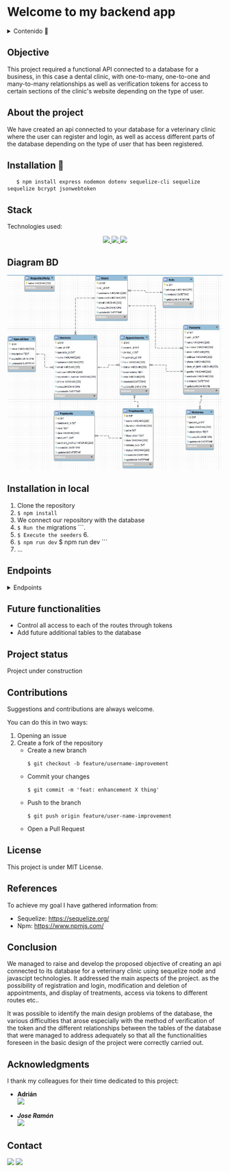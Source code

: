 # Welcome to my backend app

<details>
  <summary>Contenido 📝</summary>
  <ol>
    <li><a href="#objetivo">Objective</a></li>
    <li><a href="#sobre-el-proyecto">About the project</a></li>
    <li><a href="#deploy🚀">Installation</a></li>
    <li><a href="#stack">Stack</a></li>
    <li><a href="#diagrama-bd">Diagram</a></li>
    <li><a href="#instalación-en-local">Installation</a></li>
    <li><a href="#endpoints">Endpoints</a></li>
    <li><a href="#futuras-funcionalidades">Future functionalities</a></li>
    <li><a href="#estado">Project status</a></li>
    <li><a href="#contribuciones">Contributions</a></li>
    <li><a href="#licencia">License</a></li>
    <li><a href="#webgrafia">References</a></li>
    <li><a href="#conclusion">Conclusion</a></li>
    <li><a href="#agradecimientos">Acknowledgments</a></li>
    <li><a href="#contacto">Contacto</a></li>

  </ol>
</details>

## Objective
This project required a functional API connected to a database for a business, in this case a dental clinic, with one-to-many, one-to-one and many-to-many relationships as well as verification tokens for access to certain sections of the clinic's website depending on the type of user.
## About the project
We have created an api connected to your database for a veterinary clinic where the user can register and login, as well as access different parts of the database depending on the type of user that has been registered.

## Installation 🚀
 ```
    $ npm install express nodemon dotenv sequelize-cli sequelize sequelize bcrypt jsonwebtoken
```

## Stack
Technologies used:
<div align="center">
<a href="https://www.expressjs.com/">
    <img src= "https://img.shields.io/badge/express.js-%23404d59.svg?style=for-the-badge&logo=express&logoColor=%2361DAFB"/>
</a>
<a href="https://nodejs.org/es/">
    <img src= "https://img.shields.io/badge/node.js-026E00?style=for-the-badge&logo=node.js&logoColor=white"/>
</a>
<a href="https://developer.mozilla.org/es/docs/Web/JavaScript">
    <img src= "https://img.shields.io/badge/javascipt-EFD81D?style=for-the-badge&logo=javascript&logoColor=black"/>
</a>
 </div>

## Diagram BD
!['imagen-db'](./images/baseDatos.JPG)

## Installation in local
1. Clone the repository
2. ` $ npm install `
3. We connect our repository with the database 
4. ``` $ Run the ``` migrations ```. 
5. ``` $ Execute the seeders ``` 6. 
6. ``` $ npm run dev ``` $ npm run dev ``` 
7. ...

## Endpoints
<details>
<summary>Endpoints</summary>

- AUTH

    - LOGIN

            POST http://localhost:3000/login  
        body:
        ``` js
            {
                "user": "Ramon",
                "email": "ramon@ramon.com",
                "password": "123456"
            }
        ```
- ROL

    - CREATE

            POST http://localhost:3000/rols 
        body:
        ``` js
            {
                "privilege" : "admin"
            }
        ```
    - OTHER

           - GET http://localhost:3000/rols/1

- USER

    - CREATE

            POST http://localhost:3000/users 
        body:
        ``` js
            {
                "rol_id" : "2",
                "username" : "amanciolodo",
                "password" : "9778dd77234ff",
                "email" : "amanciolado@gmail.com"
            }
        ```
    - OTHER

           - GET http://localhost:3000/users/1
           - PUT http://localhost:3000/users/1
           - DELETE http://localhost:3000/users/1

- DENTIST

    - CREATE

            POST http://localhost:3000/dentists
        body:
        ``` js
            {
                "user_id" : "2",
                "speciality_id" : "1",
                "name" : "carlos",
                "surname" : "gonzalez",
                "email" : "amancio@gmail.com",
                "address" : " Av casalduch",
                "registration_number" : "98675623gh19",
                "phone" : "76575756745"
            }
        ```
    - OTHER

           - GET http://localhost:3000/dentists
           - GET http://localhost:3000/dentists/1
           - PUT http://localhost:3000/dentists/1
           - DELETE http://localhost:3000/dentists

- PACIENT

    - CREATE

            POST http://localhost:3000/pacients
        body:
        ``` js
            {
                
                "user_id" : "4",
                "name" : "david",
                "surname" : "ramirez",
                "email" : "shasajb@gmail.com",
                "address" : "av casalduch",
                "phone" : "765977679",
                "date_of_birth" : "06/06/1995",
                "gender" : "male",
                "postcode" : "12005"
            }
        ```
    - OTHER

           - GET http://localhost:3000/pacients
           - GET http://localhost:3000/pacients/1
           - PUT http://localhost:3000/pacients/1
           - DELETE http://localhost:3000/pacients

- SPECIALITY

    - CREATE

            POST http://localhost:3000/specialities
        body:
        ``` js
            {
                "name" : "odontologo",
                "description" : "el mejor dentista",
            }
        ```
    - OTHER

           - GET http://localhost:3000/specialities

- HISTORY

    - CREATE

            POST http://localhost:3000/histories
        body:
        ``` js
            {
                "pacient_id" : "1",
                "date" : "28/02/2023",
                "observation" : "its ok in this clinic"
            }
        ```
    - OTHER

           - GET http://localhost:3000/histories/1
           - PUT http://localhost:3000/histories/1

- APPOINTMENT

    - CREATE

            POST http://localhost:3000/appointment
        body:
        ``` js
            {
                "pacient_id" : "1",
                "dentist_id": "3",
                "treatment_id" : "1",
                "hour" : "09:00",
                "status" : "complete",
                "observations" : "alone jasbdkasdhladsasda",
                "date": "08/05/2020"
            }
        ```
    - OTHER

           - GET http://localhost:3000/appointments
           - GET http://localhost:3000/appointments/1
           - PUT http://localhost:3000/appointments/1
           - DELETE http://localhost:3000/appointments/1

- TREATMENT

    - CREATE

            POST http://localhost:3000/treatments
        body:
        ``` js
            {
                "name" : "quitar empaste",
                "duration" : "3 horas",
                "price" : "75",
                "description" : "ajhgasdvajshydfvashduj",
                "date" : "765977679",
                "session_num" : "10",
                "status" : "pending"
                        }
        ```
    - OTHER

           - GET http://localhost:3000/treatments/1
           - PUT http://localhost:3000/treatments/1

- PAYMENT

    - CREATE

            POST http://localhost:3000/payments
        body:
        ``` js
            {
                "name" : "quitar empaste",
                "duration" : "3 horas",
                "price" : "75",
                "description" : "ajhgasdvajshydfvashduj",
                "date" : "765977679",
                "session_num" : "10",
                "status" : "pending"
            }
        ```
    - OTHER

           - GET http://localhost:3000/payments/1
                      

</details>

## Future functionalities
- Control all access to each of the routes through tokens
- Add future additional tables to the database

## Project status
Project under construction

## Contributions
Suggestions and contributions are always welcome.  

You can do this in two ways:

1. Opening an issue
2. Create a fork of the repository
    - Create a new branch  
        ```
        $ git checkout -b feature/username-improvement
        ```
    - Commit your changes 
        ```
        $ git commit -m 'feat: enhancement X thing'
        ```
    - Push to the branch 
        ```
        $ git push origin feature/user-name-improvement
        ```
    - Open a Pull Request

## License
This project is under MIT License.

## References
To achieve my goal I have gathered information from:

- Sequelize: https://sequelize.org/
- Npm: https://www.npmjs.com/

## Conclusion
We managed to raise and develop the proposed objective of creating an api connected to its database for a veterinary clinic using sequelize node and javascipt technologies. It addressed the main aspects of the project. as the possibility of registration and login, modification and deletion of appointments, and display of treatments, access via tokens to different routes etc..

It was possible to identify the main design problems of the database, the various difficulties that arose especially with the method of verification of the token and the different relationships between the tables of the database that were managed to address adequately so that all the functionalities foreseen in the basic design of the project were correctly carried out.

## Acknowledgments

I thank my colleagues for their time dedicated to this project:

- **Adrián**  
<a href="https://www.github.com/solsona1008/" target="_blank"><img src="https://img.shields.io/badge/github-24292F?style=for-the-badge&logo=github&logoColor=red" target="_blank"></a>

- ***Jose Ramón***  
<a href="https://www.github.com/JRamonS/" target="_blank"><img src="https://img.shields.io/badge/github-24292F?style=for-the-badge&logo=github&logoColor=green" target="_blank"></a> 

## Contact

<a href = "mailto:solsona1008@gmail.com"><img src="https://img.shields.io/badge/Gmail-C6362C?style=for-the-badge&logo=gmail&logoColor=white" target="_blank"></a>
<a href="https://www.linkedin.com/in/adrian-solsona-miralles-415b27182/" target="_blank"><img src="https://img.shields.io/badge/-LinkedIn-%230077B5?style=for-the-badge&logo=linkedin&logoColor=white" target="_blank"></a> 
</p>
